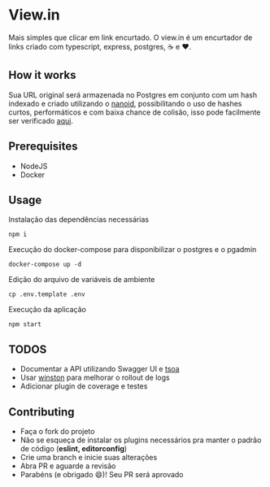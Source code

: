 
# View.in

Mais simples que clicar em link encurtado. O view.in é um encurtador de links criado com typescript, express, postgres, :coffee: e :heart:.

## How it works
Sua URL original será armazenada no Postgres em conjunto com um hash indexado e criado utilizando o [nanoid](https://github.com/ai/nanoid), possibilitando o uso de hashes curtos, performáticos e com baixa chance de colisão, isso pode facilmente ser verificado [aqui](https://zelark.github.io/nano-id-cc/).

## Prerequisites

 - NodeJS
 - Docker

## Usage

Instalação das dependências necessárias

    npm i
Execução do docker-compose para disponibilizar o postgres e o pgadmin

    docker-compose up -d
Edição do arquivo de variáveis de ambiente

    cp .env.template .env

Execução da aplicação

    npm start
## TODOS

 - Documentar a API utilizando Swagger UI e [tsoa](https://github.com/lukeautry/tsoa)
 - Usar [winston](https://github.com/winstonjs/winston) para melhorar o rollout de logs
 - Adicionar plugin de coverage e testes

## Contributing

 - Faça o fork do projeto
 - Não se esqueça de instalar os plugins necessários pra manter o padrão de código (**eslint, editorconfig**)
 - Crie uma branch e inicie suas alterações
 - Abra PR e aguarde a revisão
 - Parabéns (e obrigado :smile:)! Seu PR será aprovado
